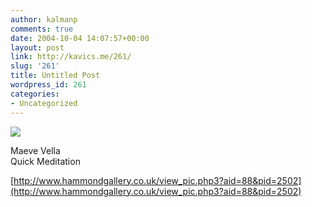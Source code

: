 ```yaml
---
author: kalmanp
comments: true
date: 2004-10-04 14:07:57+00:00
layout: post
link: http://kavics.me/261/
slug: '261'
title: Untitled Post
wordpress_id: 261
categories:
- Uncategorized
---
```


![](http://kavics.freeblog.hu/Files/Om.jpg)




Maeve Vella  
Quick Meditation




[http://www.hammondgallery.co.uk/view_pic.php3?aid=88&pid=2502](http://www.hammondgallery.co.uk/view_pic.php3?aid=88&pid=2502)



